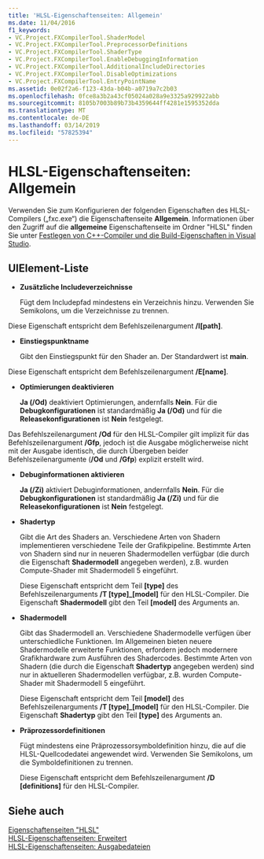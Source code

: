 ```yaml
---
title: 'HLSL-Eigenschaftenseiten: Allgemein'
ms.date: 11/04/2016
f1_keywords:
- VC.Project.FXCompilerTool.ShaderModel
- VC.Project.FXCompilerTool.PreprocessorDefinitions
- VC.Project.FXCompilerTool.ShaderType
- VC.Project.FXCompilerTool.EnableDebuggingInformation
- VC.Project.FXCompilerTool.AdditionalIncludeDirectories
- VC.Project.FXCompilerTool.DisableOptimizations
- VC.Project.FXCompilerTool.EntryPointName
ms.assetid: 0e02f2a6-f123-43da-b04b-a0719a7c2b03
ms.openlocfilehash: 0fce8a3b2a43cf05024a028a9e3325a929922abb
ms.sourcegitcommit: 8105b7003b89b73b4359644ff4281e1595352dda
ms.translationtype: MT
ms.contentlocale: de-DE
ms.lasthandoff: 03/14/2019
ms.locfileid: "57825394"
---
```

# <a name="hlsl-property-pages-general"></a>HLSL-Eigenschaftenseiten: Allgemein

Verwenden Sie zum Konfigurieren der folgenden Eigenschaften des HLSL-Compilers („fxc.exe“) die Eigenschaftenseite **Allgemein**. Informationen über den Zugriff auf die **allgemeine** Eigenschaftenseite im Ordner "HLSL" finden Sie unter [Festlegen von C++-Compiler und die Build-Eigenschaften in Visual Studio](../working-with-project-properties.md).

## <a name="uielement-list"></a>UIElement-Liste

- **Zusätzliche Includeverzeichnisse**

   Fügt dem Includepfad mindestens ein Verzeichnis hinzu. Verwenden Sie Semikolons, um die Verzeichnisse zu trennen.

Diese Eigenschaft entspricht dem Befehlszeilenargument **/I[path]**.

- **Einstiegspunktname**

   Gibt den Einstiegspunkt für den Shader an. Der Standardwert ist **main**.

Diese Eigenschaft entspricht dem Befehlszeilenargument **/E[name]**.

- **Optimierungen deaktivieren**

   **Ja (/Od)** deaktiviert Optimierungen, andernfalls **Nein**. Für die **Debugkonfigurationen** ist standardmäßig **Ja (/Od)** und für die **Releasekonfigurationen** ist **Nein** festgelegt.

Das Befehlszeilenargument **/Od** für den HLSL-Compiler gilt implizit für das Befehlszeilenargument **/Gfp**, jedoch ist die Ausgabe möglicherweise nicht mit der Ausgabe identisch, die durch Übergeben beider Befehlszeilenargumente (**/Od** und **/Gfp**) explizit erstellt wird.

- **Debuginformationen aktivieren**

   **Ja (/Zi)** aktiviert Debuginformationen, andernfalls **Nein**. Für die **Debugkonfigurationen** ist standardmäßig **Ja (/Zi)** und für die **Releasekonfigurationen** ist **Nein** festgelegt.

- **Shadertyp**

   Gibt die Art des Shaders an. Verschiedene Arten von Shadern implementieren verschiedene Teile der Grafikpipeline. Bestimmte Arten von Shadern sind nur in neueren Shadermodellen verfügbar (die durch die Eigenschaft **Shadermodell** angegeben werden), z.B. wurden Compute-Shader mit Shadermodell 5 eingeführt.

   Diese Eigenschaft entspricht dem Teil **\[type]** des Befehlszeilenarguments **/T \[type]_\[model]** für den HLSL-Compiler. Die Eigenschaft **Shadermodell** gibt den Teil **[model]** des Arguments an.

- **Shadermodell**

   Gibt das Shadermodell an. Verschiedene Shadermodelle verfügen über unterschiedliche Funktionen. Im Allgemeinen bieten neuere Shadermodelle erweiterte Funktionen, erfordern jedoch modernere Grafikhardware zum Ausführen des Shadercodes. Bestimmte Arten von Shadern (die durch die Eigenschaft **Shadertyp** angegeben werden) sind nur in aktuelleren Shadermodellen verfügbar, z.B. wurden Compute-Shader mit Shadermodell 5 eingeführt.

   Diese Eigenschaft entspricht dem Teil **\[model]** des Befehlszeilenarguments **/T \[type]_\[model]** für den HLSL-Compiler. Die Eigenschaft **Shadertyp** gibt den Teil **[type]** des Arguments an.

- **Präprozessordefinitionen**

   Fügt mindestens eine Präprozessorsymboldefinition hinzu, die auf die HLSL-Quellcodedatei angewendet wird. Verwenden Sie Semikolons, um die Symboldefinitionen zu trennen.

   Diese Eigenschaft entspricht dem Befehlszeilenargument **/D \[definitions]** für den HLSL-Compiler.

## <a name="see-also"></a>Siehe auch

[Eigenschaftenseiten "HLSL"](hlsl-property-pages.md)<br>
[HLSL-Eigenschaftenseiten: Erweitert](hlsl-property-pages-advanced.md)<br>
[HLSL-Eigenschaftenseiten: Ausgabedateien](hlsl-property-pages-output-files.md)
